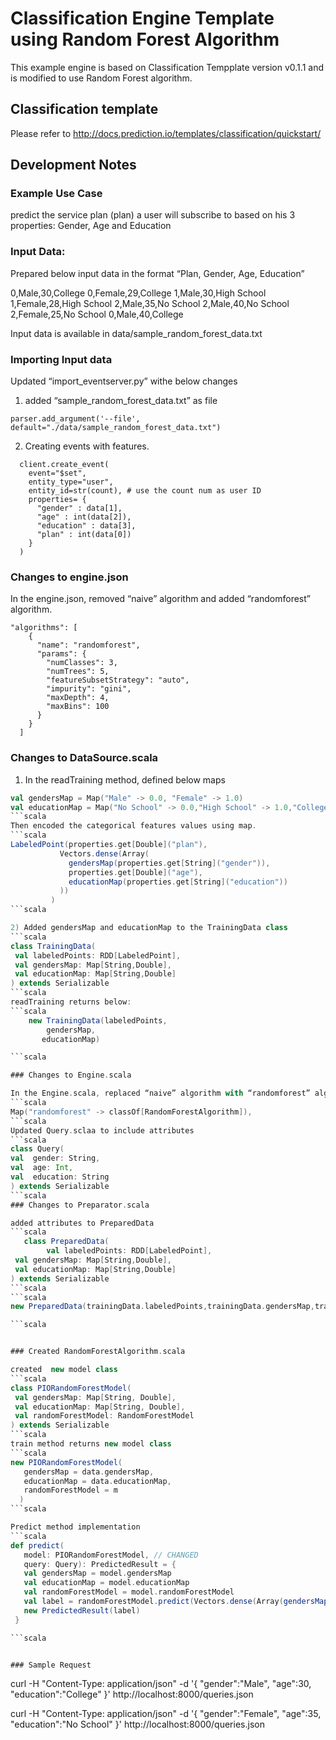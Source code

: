 # Classification Engine Template using Random Forest Algorithm

This example engine is based on Classification Tempplate version v0.1.1 and is modified to use Random Forest algorithm.

## Classification template

Please refer to http://docs.prediction.io/templates/classification/quickstart/

## Development Notes

### Example Use Case

predict the service plan (plan) a user will subscribe to based on his 3 properties: Gender, Age and Education

### Input Data:

Prepared below input data in the format  “Plan, Gender, Age, Education”

0,Male,30,College
0,Female,29,College
1,Male,30,High School
1,Female,28,High School
2,Male,35,No School
2,Male,40,No School
2,Female,25,No School
0,Male,40,College

Input data is available in data/sample_random_forest_data.txt

### Importing  Input data

Updated “import_eventserver.py” withe below changes

1) added “sample_random_forest_data.txt” as file
  ```
  parser.add_argument('--file', default="./data/sample_random_forest_data.txt")
  ```
2) Creating events with features.
  ```
	client.create_event(
      event="$set",
      entity_type="user",
      entity_id=str(count), # use the count num as user ID
      properties= {
        "gender" : data[1],
        "age" : int(data[2]),
        "education" : data[3],
        "plan" : int(data[0])
      }
    )
  ```
### Changes to engine.json

In the engine.json, removed “naive” algorithm and  added “randomforest” algorithm.
```
"algorithms": [
    {
      "name": "randomforest",
      "params": {
        "numClasses": 3,
        "numTrees": 5,
        "featureSubsetStrategy": "auto",
        "impurity": "gini",
        "maxDepth": 4,
        "maxBins": 100
      }
    }
  ]
```

### Changes to DataSource.scala

1) In the  readTraining method, defined below maps
 ```scala
 val gendersMap = Map("Male" -> 0.0, "Female" -> 1.0)
 val educationMap = Map("No School" -> 0.0,"High School" -> 1.0,"College" -> 2.0)
 ```scala
Then encoded the categorical features values using map.
```scala
 LabeledPoint(properties.get[Double]("plan"),
            Vectors.dense(Array(
              gendersMap(properties.get[String]("gender")),
              properties.get[Double]("age"),
              educationMap(properties.get[String]("education"))
            ))
          )
```scala

2) Added gendersMap and educationMap to the TrainingData class
```scala
class TrainingData(
  val labeledPoints: RDD[LabeledPoint],
  val gendersMap: Map[String,Double],
  val educationMap: Map[String,Double]
) extends Serializable
```scala
readTraining returns below:
```scala
	 new TrainingData(labeledPoints,
   	     gendersMap,
        educationMap)

```scala

### Changes to Engine.scala

In the Engine.scala, replaced “naive” algorithm with “randomforest” algorithm
```scala
 Map("randomforest" -> classOf[RandomForestAlgorithm]),
```scala
Updated Query.sclaa to include attributes
```scala
class Query(
 val  gender: String,
 val  age: Int,
 val  education: String
) extends Serializable
```scala
### Changes to Preparator.scala

added attributes to PreparedData
```scala	
	class PreparedData(
 		 val labeledPoints: RDD[LabeledPoint],
  val gendersMap: Map[String,Double],
  val educationMap: Map[String,Double]
) extends Serializable
```scala
```scala
new PreparedData(trainingData.labeledPoints,trainingData.gendersMap,trainingData.educationMap)

```scala


### Created RandomForestAlgorithm.scala

created  new model class
```scala
class PIORandomForestModel(
  val gendersMap: Map[String, Double],
  val educationMap: Map[String, Double],
  val randomForestModel: RandomForestModel
) extends Serializable
```scala
train method returns new model class
```scala
 new PIORandomForestModel(
    gendersMap = data.gendersMap,
    educationMap = data.educationMap,
    randomForestModel = m
   )
```scala

Predict method implementation
```scala
 def predict(
    model: PIORandomForestModel, // CHANGED
    query: Query): PredictedResult = {
    val gendersMap = model.gendersMap
    val educationMap = model.educationMap
    val randomForestModel = model.randomForestModel
    val label = randomForestModel.predict(Vectors.dense(Array(gendersMap(query.gender),query.age.toDouble,educationMap(query.education))))
    new PredictedResult(label)
  }

```scala


### Sample Request
```
curl -H "Content-Type: application/json" -d '{ "gender":"Male",
"age":30,
"education":"College" }' http://localhost:8000/queries.json  

curl -H "Content-Type: application/json" -d '{ "gender":"Female",
"age":35,
"education":"No School" }' http://localhost:8000/queries.json  

```
